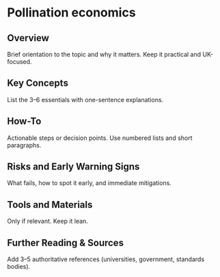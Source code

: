 # Pollination economics

## Overview
Brief orientation to the topic and why it matters. Keep it practical and UK-focused.

## Key Concepts
List the 3–6 essentials with one-sentence explanations.

## How-To
Actionable steps or decision points. Use numbered lists and short paragraphs.

## Risks and Early Warning Signs
What fails, how to spot it early, and immediate mitigations.

## Tools and Materials
Only if relevant. Keep it lean.

## Further Reading & Sources
Add 3–5 authoritative references (universities, government, standards bodies).
